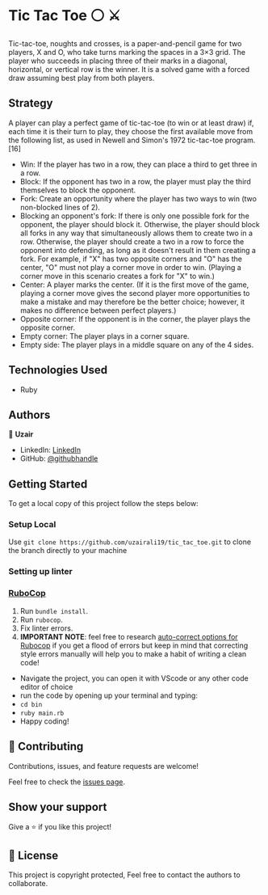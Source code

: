 # Tic Tac Toe ⚪ ⚔️

Tic-tac-toe, noughts and crosses, is a paper-and-pencil game for two players, X and O, who take turns marking the spaces in a 3×3 grid. The player who succeeds in placing three of their marks in a diagonal, horizontal, or vertical row is the winner. It is a solved game with a forced draw assuming best play from both players.

## Strategy

A player can play a perfect game of tic-tac-toe (to win or at least draw) if, each time it is their turn to play, they choose the first available move from the following list, as used in Newell and Simon's 1972 tic-tac-toe program.[16]

- Win: If the player has two in a row, they can place a third to get three in a row.
- Block: If the opponent has two in a row, the player must play the third themselves to block the opponent.
- Fork: Create an opportunity where the player has two ways to win (two non-blocked lines of 2).
- Blocking an opponent's fork: If there is only one possible fork for the opponent, the player should block it. Otherwise, the player should block all forks in any way that simultaneously allows them to create two in a row. Otherwise, the player should create a two in a row to force the opponent into defending, as long as it doesn't result in them creating a fork. For example, if "X" has two opposite corners and "O" has the center, "O" must not play a corner move in order to win. (Playing a corner move in this scenario creates a fork for "X" to win.)
- Center: A player marks the center. (If it is the first move of the game, playing a corner move gives the second player more opportunities to make a mistake and may therefore be the better choice; however, it makes no difference between perfect players.)
- Opposite corner: If the opponent is in the corner, the player plays the opposite corner.
- Empty corner: The player plays in a corner square.
- Empty side: The player plays in a middle square on any of the 4 sides.

## Technologies Used

- Ruby

## Authors

👤 **Uzair**

- LinkedIn: [LinkedIn](https://www.linkedin.com/in/uzair-ali-964187166/)
- GitHub: [@githubhandle](https://github.com/uzairali19)

## Getting Started

To get a local copy of this project follow the steps below:

### Setup Local

Use `git clone https://github.com/uzairali19/tic_tac_toe.git` to clone the branch directly to your machine

### Setting up linter

### [RuboCop](https://docs.rubocop.org/en/stable/)

1. Run `bundle install`.
2. Run `rubocop`.
3. Fix linter errors.
4. **IMPORTANT NOTE**: feel free to research [auto-correct options for Rubocop](https://rubocop.readthedocs.io/en/latest/auto_correct/) if you get a flood of errors but keep in mind that correcting style errors manually will help you to make a habit of writing a clean code!

- Navigate the project, you can open it with VScode or any other code editor of choice
- run the code by opening up your terminal and typing:
- `cd bin`
- `ruby main.rb`
- Happy coding!

## 🤝 Contributing

Contributions, issues, and feature requests are welcome!

Feel free to check the [issues page](https://github.com/uzairali19/tic_tac_toe/issues).

## Show your support

Give a ⭐️ if you like this project!

## 📝 License

This project is copyright protected, Feel free to contact the authors to collaborate.
